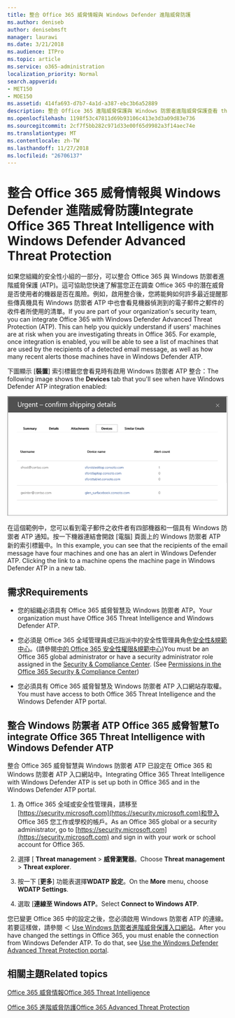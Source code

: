 ```yaml
---
title: 整合 Office 365 威脅情報與 Windows Defender 進階威脅防護
ms.author: deniseb
author: denisebmsft
manager: laurawi
ms.date: 3/21/2018
ms.audience: ITPro
ms.topic: article
ms.service: o365-administration
localization_priority: Normal
search.appverid:
- MET150
- MOE150
ms.assetid: 414fa693-d7b7-4a1d-a387-ebc3b6a52889
description: 整合 Office 365 進階威脅保護與 Windows 防禦者進階威脅保護查看 threat management 的詳細的資訊。
ms.openlocfilehash: 1198f53c47811d69b93106c413e3d3a09d83e736
ms.sourcegitcommit: 2cf7f5bb282c971d33e00f65d9982a3f14aec74e
ms.translationtype: MT
ms.contentlocale: zh-TW
ms.lasthandoff: 11/27/2018
ms.locfileid: "26706137"
---
```

# <a name="integrate-office-365-threat-intelligence-with-windows-defender-advanced-threat-protection"></a><span data-ttu-id="fe801-103">整合 Office 365 威脅情報與 Windows Defender 進階威脅防護</span><span class="sxs-lookup"><span data-stu-id="fe801-103">Integrate Office 365 Threat Intelligence with Windows Defender Advanced Threat Protection</span></span>

<span data-ttu-id="fe801-p101">如果您組織的安全性小組的一部分，可以整合 Office 365 與 Windows 防禦者進階威脅保護 (ATP)。這可協助您快速了解當您正在調查 Office 365 中的潛在威脅是否使用者的機器是否在風險。例如，啟用整合後，您將能夠如何許多最近提醒那些傳真機具有 Windows 防禦者 ATP 中也會看見機器偵測到的電子郵件之郵件的收件者所使用的清單。</span><span class="sxs-lookup"><span data-stu-id="fe801-p101">If you are part of your organization's security team, you can integrate Office 365 with Windows Defender Advanced Threat Protection (ATP). This can help you quickly understand if users' machines are at risk when you are investigating threats in Office 365. For example, once integration is enabled, you will be able to see a list of machines that are used by the recipients of a detected email message, as well as how many recent alerts those machines have in Windows Defender ATP.</span></span>
  
<span data-ttu-id="fe801-107">下圖顯示 [**裝置**] 索引標籤您會看見時有啟用 Windows 防禦者 ATP 整合：</span><span class="sxs-lookup"><span data-stu-id="fe801-107">The following image shows the **Devices** tab that you'll see when have Windows Defender ATP integration enabled:</span></span> 
  
![啟用 Windows 防禦者 ATP 時，您可以看到機器提醒的清單。](media/fec928ea-8f0c-44d7-80b9-a2e0a8cd4e89.PNG)
  
<span data-ttu-id="fe801-p102">在這個範例中，您可以看到電子郵件之收件者有四部機器和一個具有 Windows 防禦者 ATP 通知。按一下機器連結會開啟 [電腦] 頁面上的 Windows 防禦者 ATP 新的索引標籤中。</span><span class="sxs-lookup"><span data-stu-id="fe801-p102">In this example, you can see that the recipients of the email message have four machines and one has an alert in Windows Defender ATP. Clicking the link to a machine opens the machine page in Windows Defender ATP in a new tab.</span></span>
  
## <a name="requirements"></a><span data-ttu-id="fe801-111">需求</span><span class="sxs-lookup"><span data-stu-id="fe801-111">Requirements</span></span>

- <span data-ttu-id="fe801-112">您的組織必須具有 Office 365 威脅智慧及 Windows 防禦者 ATP。</span><span class="sxs-lookup"><span data-stu-id="fe801-112">Your organization must have Office 365 Threat Intelligence and Windows Defender ATP.</span></span>
    
- <span data-ttu-id="fe801-p103">您必須是 Office 365 全域管理員或已指派中的安全性管理員角色[安全性&amp;規範中心](https://security.microsoft.com)。(請參閱[中的 Office 365 安全性權限&amp;規範中心](permissions-in-the-security-and-compliance-center.md))</span><span class="sxs-lookup"><span data-stu-id="fe801-p103">You must be an Office 365 global administrator or have a security administrator role assigned in the [Security &amp; Compliance Center](https://security.microsoft.com). (See [Permissions in the Office 365 Security &amp; Compliance Center](permissions-in-the-security-and-compliance-center.md))</span></span>
    
- <span data-ttu-id="fe801-115">您必須具有 Office 365 威脅智慧及 Windows 防禦者 ATP 入口網站存取權。</span><span class="sxs-lookup"><span data-stu-id="fe801-115">You must have access to both Office 365 Threat Intelligence and the Windows Defender ATP portal.</span></span>
    
## <a name="to-integrate-office-365-threat-intelligence-with-windows-defender-atp"></a><span data-ttu-id="fe801-116">整合 Windows 防禦者 ATP Office 365 威脅智慧</span><span class="sxs-lookup"><span data-stu-id="fe801-116">To integrate Office 365 Threat Intelligence with Windows Defender ATP</span></span>

<span data-ttu-id="fe801-117">整合 Office 365 威脅智慧與 Windows 防禦者 ATP 已設定在 Office 365 和 Windows 防禦者 ATP 入口網站中。</span><span class="sxs-lookup"><span data-stu-id="fe801-117">Integrating Office 365 Threat Intelligence with Windows Defender ATP is set up both in Office 365 and in the Windows Defender ATP portal.</span></span>
  
1. <span data-ttu-id="fe801-118">為 Office 365 全域或安全性管理員，請移至[https://security.microsoft.com](https://security.microsoft.com)和登入 Office 365 您工作或學校的帳戶。</span><span class="sxs-lookup"><span data-stu-id="fe801-118">As an Office 365 global or a security administrator, go to [https://security.microsoft.com](https://security.microsoft.com) and sign in with your work or school account for Office 365.</span></span> 
    
2. <span data-ttu-id="fe801-119">選擇 [ **Threat management** \> **威脅瀏覽器**。</span><span class="sxs-lookup"><span data-stu-id="fe801-119">Choose **Threat management** \> **Threat explorer**.</span></span>
    
3. <span data-ttu-id="fe801-120">按一下 [**更多**] 功能表選擇**WDATP 設定**。</span><span class="sxs-lookup"><span data-stu-id="fe801-120">On the **More** menu, choose **WDATP Settings**.</span></span>
    
4. <span data-ttu-id="fe801-121">選取 [**連線至 Windows ATP**。</span><span class="sxs-lookup"><span data-stu-id="fe801-121">Select **Connect to Windows ATP**.</span></span>
    
<span data-ttu-id="fe801-p104">您已變更 Office 365 中的設定之後，您必須啟用 Windows 防禦者 ATP 的連線。若要這樣做，請參閱 ＜ [Use Windows 防禦者進階威脅保護入口網站](https://go.microsoft.com/fwlink/?linkid=859690)。</span><span class="sxs-lookup"><span data-stu-id="fe801-p104">After you have changed the settings in Office 365, you must enable the connection from Windows Defender ATP. To do that, see [Use the Windows Defender Advanced Threat Protection portal](https://go.microsoft.com/fwlink/?linkid=859690).</span></span>
  
## <a name="related-topics"></a><span data-ttu-id="fe801-124">相關主題</span><span class="sxs-lookup"><span data-stu-id="fe801-124">Related topics</span></span>

[<span data-ttu-id="fe801-125">Office 365 威脅情報</span><span class="sxs-lookup"><span data-stu-id="fe801-125">Office 365 Threat Intelligence</span></span>](office-365-ti.md)
  
[<span data-ttu-id="fe801-126">Office 365 進階威脅防護</span><span class="sxs-lookup"><span data-stu-id="fe801-126">Office 365 Advanced Threat Protection</span></span>](office-365-atp.md)
  

